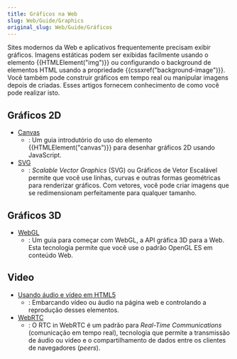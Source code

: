 ```yaml
---
title: Gráficos na Web
slug: Web/Guide/Graphics
original_slug: Web/Guide/Gráficos
---
```

Sites modernos da Web e aplicativos frequentemente precisam exibir gráficos. Imagens estáticas podem ser exibidas facilmente usando o elemento {{HTMLElement("img")}} ou configurando o background de elementos HTML usando a propriedade {{cssxref("background-image")}}. Você também pode construir gráficos em tempo real ou manipular imagens depois de criadas. Esses artigos fornecem conhecimento de como você pode realizar isto.

## Gráficos 2D

- [Canvas](/pt-BR/docs/Web/HTML/Canvas)
  - : Um guia introdutório do uso do elemento {{HTMLElement("canvas")}} para desenhar gráficos 2D usando JavaScript.
- [SVG](/pt-BR/docs/SVG)
  - : _Scalable Vector Graphics_ (SVG) ou Gráficos de Vetor Escalável permite que você use linhas, curvas e outras formas geométricas para renderizar gráficos. Com vetores, você pode criar imagens que se redimensionam perfeitamente para qualquer tamanho.

## Gráficos 3D

- [WebGL](/pt-BR/docs/Web/WebGL)
  - : Um guia para começar com WebGL, a API gráfica 3D para a Web. Esta tecnologia permite que você use o padrão OpenGL ES em conteúdo Web.

## Video

- [Usando áudio e vídeo em HTML5](/pt-BR/docs/Web/Guide/HTML/Using_HTML5_audio_and_video)
  - : Embarcando vídeo ou áudio na página web e controlando a reprodução desses elementos.
- [WebRTC](/pt-BR/docs/WebRTC)
  - : O RTC in WebRTC é um padrão para _Real-Time Communications_ (comunicação em tempo real), tecnologia que permite a transmissão de áudio ou vídeo e o compartilhamento de dados entre os clientes de navegadores (_peers_).
